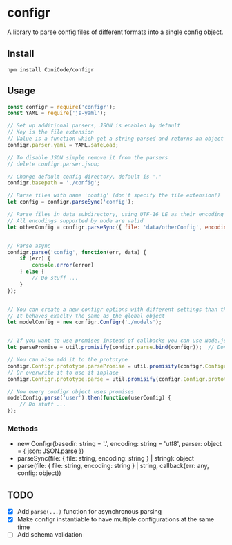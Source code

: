 # configr
A library to parse config files of different formats into a single config object.

## Install

```
npm install ConiCode/configr
```

## Usage
```javascript
const configr = require('configr');
const YAML = require('js-yaml');

// Set up additional parsers, JSON is enabled by default
// Key is the file extension
// Value is a function which get a string parsed and returns an object
configr.parser.yaml = YAML.safeLoad;

// To disable JSON simple remove it from the parsers
// delete configr.parser.json;

// Change default config directory, default is '.'
configr.basepath = './config';

// Parse files with name 'config' (don't specify the file extension!)
let config = configr.parseSync('config');

// Parse files in data subdirectory, using UTF-16 LE as their encoding
// All encodings supported by node are valid
let otherConfig = configr.parseSync({ file: 'data/otherConfig', encoding: 'utf16le' });


// Parse async
configr.parse('config', function(err, data) {
    if (err) {
        console.error(error)
    } else {
        // Do stuff ...
    }
});


// You can create a new configr options with different settings than the global one
// It behaves exaclty the same as the global object
let modelConfig = new configr.Configr('./models');


// If you want to use promises instead of callbacks you can use Node.js's promisify
let parsePromise = util.promisify(configr.parse.bind(configr));  // Don't forget to bind correct this parameter

// You can also add it to the prototype
configr.Configr.prototype.parsePromise = util.promisify(configr.Configr.prototype.parse);
// Or overwrite it to use it inplace
configr.Configr.prototype.parse = util.promisify(configr.Configr.prototype.parse);

// Now every configr object uses promises
modelConfig.parse('user').then(function(userConfig) {
    // Do stuff ...
});
```
### Methods
* new Configr(basedir: string = '.', encoding: string = 'utf8', parser: object = { json: JSON.parse })
* parseSync(file: { file: string, encoding: string } | string): object
* parse(file: { file: string, encoding: string } | string, callback(err: any, config: object))

## TODO
* [x] Add `parse(...)` function for asynchronous parsing
* [x] Make configr instantiable to have multiple configurations at the same time
* [ ] Add schema validation
